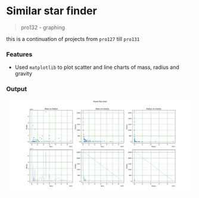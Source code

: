 # Similar star finder 

> pro132 - graphing

this is a continuation of projects from `pro127` till `pro131`

### Features
- Used `matplotlib` to plot scatter and line charts of mass, radius and gravity

### Output
![Graph Output](output.png "Output")
